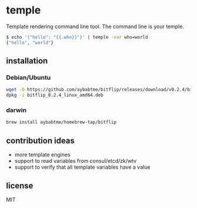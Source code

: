 # temple

Template rendering command line tool. The command line is your temple.

```bash
$ echo '{"hello": "{{.who}}"}' | temple -var who=world
{"hello", "world"}
```

## installation

### Debian/Ubuntu

```bash
wget -O https://github.com/aybabtme/bitflip/releases/download/v0.2.4/bitflip_0.2.4_linux_amd64.deb
dpkg -i bitflip_0.2.4_linux_amd64.deb
```

### darwin

```bash
brew install aybabtme/homebrew-tap/bitflip
```

## contribution ideas

* more template engines
* support to read variables from consul/etcd/zk/wtv
* support to verify that all template variables have a value

## license

MIT
